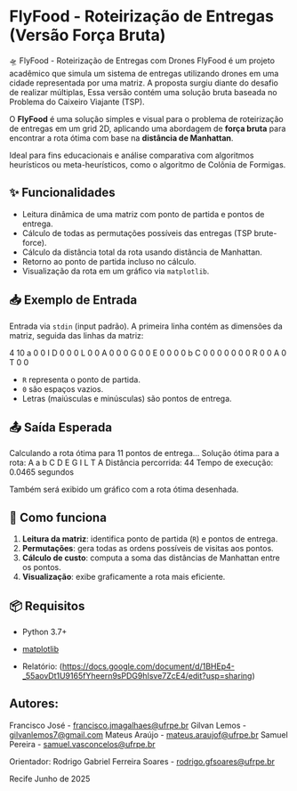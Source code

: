 # FlyFood - Roteirização de Entregas (Versão Força Bruta)

🛸 FlyFood - Roteirização de Entregas com Drones FlyFood é um projeto acadêmico que simula um sistema de entregas utilizando drones em uma cidade representada por uma matriz. A proposta surgiu diante do desafio de realizar múltiplas, Essa versão contém uma solução bruta baseada no Problema do Caixeiro Viajante (TSP).

O **FlyFood** é uma solução simples e visual para o problema de roteirização de entregas em um grid 2D, aplicando uma abordagem de **força bruta** para encontrar a rota ótima com base na **distância de Manhattan**.

Ideal para fins educacionais e análise comparativa com algoritmos heurísticos ou meta-heurísticos, como o algoritmo de Colônia de Formigas.

## ✨ Funcionalidades

- Leitura dinâmica de uma matriz com ponto de partida e pontos de entrega.
- Cálculo de todas as permutações possíveis das entregas (TSP brute-force).
- Cálculo da distância total da rota usando distância de Manhattan.
- Retorno ao ponto de partida incluso no cálculo.
- Visualização da rota em um gráfico via `matplotlib`.

## 📥 Exemplo de Entrada

Entrada via `stdin` (input padrão). A primeira linha contém as dimensões da matriz, seguida das linhas da matriz:

4 10
a 0 0 I D 0 0 0 L 0
0 A 0 0 0 G 0 0 E 0
0 0 0 b C 0 0 0 0 0
0 0 R 0 0 A 0 T 0 0


- `R` representa o ponto de partida.
- `0` são espaços vazios.
- Letras (maiúsculas e minúsculas) são pontos de entrega.

## 📤 Saída Esperada

Calculando a rota ótima para 11 pontos de entrega...
Solução ótima para a rota: A a b C D E G I L T A
Distância percorrida: 44
Tempo de execução: 0.0465 segundos


Também será exibido um gráfico com a rota ótima desenhada.

## 🧠 Como funciona

1. **Leitura da matriz**: identifica ponto de partida (`R`) e pontos de entrega.
2. **Permutações**: gera todas as ordens possíveis de visitas aos pontos.
3. **Cálculo de custo**: computa a soma das distâncias de Manhattan entre os pontos.
4. **Visualização**: exibe graficamente a rota mais eficiente.

## 📦 Requisitos

- Python 3.7+
- [matplotlib](https://matplotlib.org/)

- Relatório: (https://docs.google.com/document/d/1BHEp4-_55aovDt1U9165fYheern9sPDG9hIsve7ZcE4/edit?usp=sharing)

## Autores:

Francisco José - francisco.jmagalhaes@ufrpe.br
Gilvan Lemos - gilvanlemos7@gmail.com
Mateus Araújo - mateus.araujof@ufrpe.br 
Samuel Pereira - samuel.vasconcelos@ufrpe.br

Orientador:
Rodrigo Gabriel Ferreira Soares - rodrigo.gfsoares@ufrpe.br

Recife
Junho de 2025


